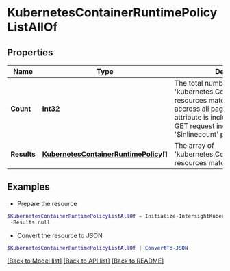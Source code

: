 # KubernetesContainerRuntimePolicyListAllOf
## Properties

Name | Type | Description | Notes
------------ | ------------- | ------------- | -------------
**Count** | **Int32** | The total number of &#39;kubernetes.ContainerRuntimePolicy&#39; resources matching the request, accross all pages. The &#39;Count&#39; attribute is included when the HTTP GET request includes the &#39;$inlinecount&#39; parameter. | [optional] 
**Results** | [**KubernetesContainerRuntimePolicy[]**](KubernetesContainerRuntimePolicy.md) | The array of &#39;kubernetes.ContainerRuntimePolicy&#39; resources matching the request. | [optional] 

## Examples

- Prepare the resource
```powershell
$KubernetesContainerRuntimePolicyListAllOf = Initialize-IntersightKubernetesContainerRuntimePolicyListAllOf  -Count null `
 -Results null
```

- Convert the resource to JSON
```powershell
$KubernetesContainerRuntimePolicyListAllOf | ConvertTo-JSON
```

[[Back to Model list]](../README.md#documentation-for-models) [[Back to API list]](../README.md#documentation-for-api-endpoints) [[Back to README]](../README.md)

